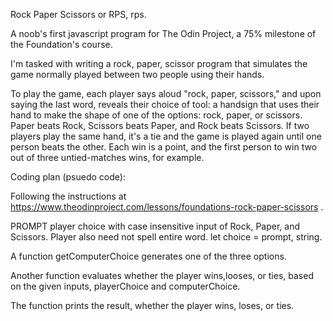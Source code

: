 Rock Paper Scissors
or RPS, rps.


A noob's first javascript program for The Odin Project, a 75% milestone of the Foundation's course.

I'm tasked with writing a rock, paper, scissor program that simulates the game normally played between two people using their hands. 

To play the game, each player says aloud "rock, paper, scissors," and upon saying the last word, reveals their choice of tool: a handsign that uses their hand to make the shape of one of the options: rock, paper, or scissors. Paper beats Rock, Scissors beats Paper, and Rock beats Scissors. If two players play the same hand, it's a tie and the game is played again until one person beats the other. Each win is a point, and the first person to win two out of three untied-matches wins, for example. 



Coding plan (psuedo code):

Following the instructions at https://www.theodinproject.com/lessons/foundations-rock-paper-scissors .


PROMPT player choice with case insensitive input of Rock, Paper, and Scissors. Player also need not spell entire word.
    let choice = prompt, string.

A function getComputerChoice generates one of the three options.

Another function evaluates whether the player wins,looses, or ties, based on the given inputs, playerChoice and computerChoice.

The function prints the result, whether the player wins, loses, or ties.
